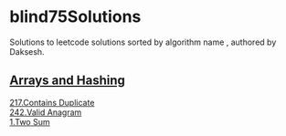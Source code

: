 # blind75Solutions 

Solutions to leetcode solutions sorted by algorithm name , authored by Daksesh.


## [Arrays and Hashing](https://github.com/invader43/blind75Solutions/tree/main/Arrays%20and%20Hashing)

[217.Contains Duplicate](https://github.com/invader43/blind75Solutions/blob/main/Arrays%20and%20Hashing/217.py)\
[242.Valid Anagram](https://github.com/invader43/blind75Solutions/blob/main/Arrays%20and%20Hashing/242.py)\
[1.Two Sum](https://github.com/invader43/blind75Solutions/blob/main/Arrays%20and%20Hashing/1.py)
